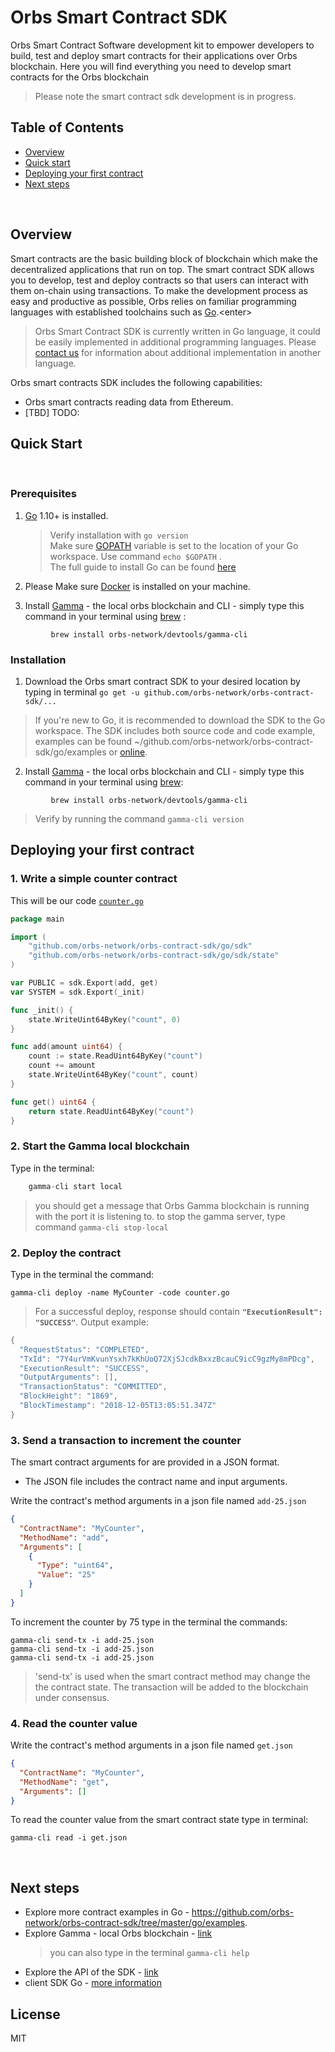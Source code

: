 # Orbs Smart Contract SDK

Orbs Smart Contract Software development kit to empower developers to build, test and deploy smart contracts for their applications over Orbs blockchain.
Here you will find everything you need to develop smart contracts for the Orbs blockchain
> Please note the smart contract sdk development is in progress. 

## Table of Contents

* [Overview](#Overview)
* [Quick start](#Quick-Start)
* [Deploying your first contract](#Deploying-your-first-contract)
* [Next steps](#Next-steps)

&nbsp;

## Overview

Smart contracts are the basic building block of blockchain which make the decentralized applications that run on top.<enter>
The smart contract SDK allows you to develop, test and deploy contracts so that users can interact with them on-chain using transactions.
To make the development process as easy and productive as possible, Orbs relies on familiar programming languages with established toolchains such as [Go](https://en.wikipedia.org/wiki/Go_(programming_language)).<enter>
> Orbs Smart Contract SDK is currently written in Go language,  it could be easily implemented in additional programming languages.<enter>
Please [contact us](FeatureRequest@orbs.com ) for information about additional implementation in another language.
&nbsp;

Orbs smart contracts SDK includes the following capabilities:
-  Orbs smart contracts reading data from Ethereum.
-  [TBD]  TODO:
&nbsp;

## Quick Start
&nbsp;

### Prerequisites
 
1. [Go](https://golang.org/doc/install) 1.10+ is installed. 
   
   > Verify installation with `go version`<br/> 
   > Make sure  [GOPATH](https://github.com/golang/go/wiki/SettingGOPATH) variable is set to the location of your Go workspace.<enter> 
      Use command `echo $GOPATH` .<br/> 
   >The full guide to install Go can be found [here]((https://golang.org/doc/install)) 

2. Please Make sure [Docker](https://docs.docker.com/docker-for-mac/install/) is installed on your machine.

3. Install [Gamma]((GAMMA.md))  - the local orbs blockchain and CLI - simply type this command in your terminal using [brew](https://brew.sh/) :
```
         brew install orbs-network/devtools/gamma-cli

```
### Installation 

1. Download the Orbs smart contract SDK to your desired location by typing in terminal `go get -u github.com/orbs-network/orbs-contract-sdk/...`
>If you're new to Go, it is recommended to download the SDK to the Go workspace.
> The SDK includes both source code and code example, examples can be found ~/github.com/orbs-network/orbs-contract-sdk/go/examples or [online](https://github.com/orbs-network/orbs-contract-sdk/tree/master/go/examples).

2. Install [Gamma]((GAMMA.md))  - the local orbs blockchain and CLI - simply type this command in your terminal using [brew](https://brew.sh/):
```
         brew install orbs-network/devtools/gamma-cli

```
> Verify by running the command  `gamma-cli version`


## Deploying your first contract

### 1. Write a simple counter contract

This will be our code [`counter.go`](https://github.com/orbs-network/orbs-contract-sdk/blob/master/go/examples/counter/counter.go)

```go
package main

import (
    "github.com/orbs-network/orbs-contract-sdk/go/sdk"
    "github.com/orbs-network/orbs-contract-sdk/go/sdk/state"
)

var PUBLIC = sdk.Export(add, get)
var SYSTEM = sdk.Export(_init)

func _init() {
    state.WriteUint64ByKey("count", 0)
}

func add(amount uint64) {
    count := state.ReadUint64ByKey("count")
    count += amount
    state.WriteUint64ByKey("count", count)
}

func get() uint64 {
    return state.ReadUint64ByKey("count")
}
```

### 2. Start the Gamma local blockchain 

Type in the terminal:
```go
    gamma-cli start local
```
> you should get a message that Orbs Gamma blockchain is running with the port it is listening to.
> to stop the gamma server, type command `gamma-cli stop-local`

### 2. Deploy the contract

Type in the terminal the command:
```
gamma-cli deploy -name MyCounter -code counter.go
```

> For a successful deploy,  response should contain **`"ExecutionResult": "SUCCESS"`**.
> Output example:
```go
{
  "RequestStatus": "COMPLETED",
  "TxId": "7Y4urVmKvunYsxh7kKhUoQ72XjSJcdkBxxzBcauC9icC9gzMy8mPDcg",
  "ExecutionResult": "SUCCESS",
  "OutputArguments": [],
  "TransactionStatus": "COMMITTED",
  "BlockHeight": "1869",
  "BlockTimestamp": "2018-12-05T13:05:51.347Z"
}
```
### 3. Send a transaction to increment the counter

The smart contract arguments for are provided in a JSON format.
* The JSON file includes the contract name and input arguments.

Write the contract's method arguments in a json file named `add-25.json` 

```json
{
  "ContractName": "MyCounter",
  "MethodName": "add",
  "Arguments": [
    {
      "Type": "uint64",
      "Value": "25"
    }
  ]
}
```

To increment the counter by 75 type in the terminal the commands:

```
gamma-cli send-tx -i add-25.json
gamma-cli send-tx -i add-25.json
gamma-cli send-tx -i add-25.json
```
>  'send-tx' is used when the smart contract method  may change the the contract state. The transaction will be added to the blockchain under consensus.


### 4. Read the counter value

Write the contract's method arguments in a json file named `get.json`

```json
{
  "ContractName": "MyCounter",
  "MethodName": "get",
  "Arguments": []
}
```

To read the counter value from the smart contract state type in terminal:
```
gamma-cli read -i get.json
```

&nbsp;

## Next steps

- Explore more contract examples in Go - https://github.com/orbs-network/orbs-contract-sdk/tree/master/go/examples.
- Explore Gamma - local Orbs blockchain - [link](https://github.com/orbs-network/orbs-contract-sdk/blob/master/GAMMA.md) 
    >you can also type in the terminal `gamma-cli help`
- Explore the API of the SDK - [link](https://github.com/orbs-network/orbs-contract-sdk/tree/master/go/sdk)
- client SDK Go - [more information](https://github.com/orbs-network/orbs-client-sdk-go)


## License

MIT
